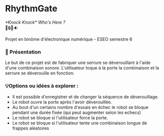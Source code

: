 # RhythmGate
*\*Knock Knock\* Who's Here ?*  
🔑🔒🎵🔉

Projet en binôme d'électronique numérique - ESEO semestre 6

### 🔎 Présentation
Le but de ce projet est de fabriquer une serrure se déverouillant à l'aide d'une combinaison sonore.
L'utilisateur toque à la porte la combinaison et la serrure se déverouille en fonction.

### 💡Options ou idées à explorer : 
  - Il est possible d'enregistrer et de changer la séquence de déverouillage.  
  - Le robot ouvre la porte après l'avoir déverouillée.  
  - Au bout d'un certains nombre d'essais en échec le robot se bloque pendant une durée fixée (qui peut augmenter selon les echecs)
  - Le robot se bloque si l'utilisateur force la porte.
  - Le robot se bloque si l'utilisateur tente une combinaison longue de frappes aléatoires

